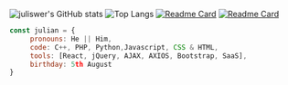 ![juliswer's GitHub stats](https://github-readme-stats.vercel.app/api?username=juliswer&show_icons=true&theme=calm)
![Top Langs](https://github-readme-stats.vercel.app/api/top-langs/?username=juliswer&layout=compact&theme=calm)
[![Readme Card](https://github-readme-stats.vercel.app/api/pin/?username=juliswer&repo=random-pages&theme=calm)](https://github.com/juliswer/random-pages.git)
[![Readme Card](https://github-readme-stats.vercel.app/api/pin/?username=juliswer&repo=Learning&theme=calm)](https://github.com/juliswer/Learning.git)


```js
const julian = {
     pronouns: He || Him,
     code: C++, PHP, Python,Javascript, CSS & HTML,
     tools: [React, jQuery, AJAX, AXIOS, Bootstrap, SaaS],
     birthday: 5th August
}
```
